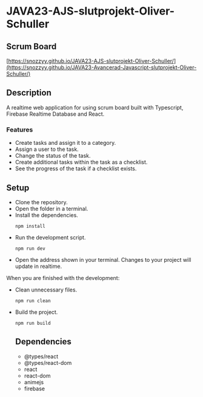 # JAVA23-AJS-slutprojekt-Oliver-Schuller
## Scrum Board
[https://snozzyy.github.io/JAVA23-AJS-slutprojekt-Oliver-Schuller/](https://snozzyy.github.io/JAVA23-Avancerad-Javascript-slutprojekt-Oliver-Schuller/)

## Description
A realtime web application for using scrum board built with Typescript, Firebase Realtime Database and React. 

### Features
* Create tasks and assign it to a category.
* Assign a user to the task.
* Change the status of the task.
* Create additional tasks within the task as a checklist.
* See the progress of the task if a checklist exists.

## Setup
* Clone the repository.
* Open the folder in a terminal.
* Install the dependencies.
   ```
  npm install
  ```
* Run the development script.
  ```
  npm run dev
  ```
* Open the address shown in your terminal. Changes to your project will update in realtime.
  
  
When you are finished with the development:
* Clean unnecessary files.
  ```
  npm run clean
  ```
* Build the project.
  ```
  npm run build
  ```

  ## Dependencies
  * @types/react
  * @types/react-dom
  * react
  * react-dom
  * animejs
  * firebase
